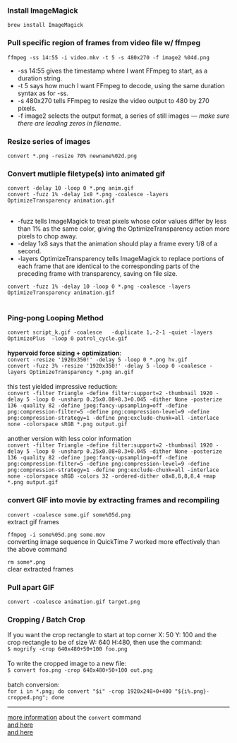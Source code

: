 ### Install ImageMagick
`brew install ImageMagick`

### Pull specific region of frames from video file w/ ffmpeg
`ffmpeg -ss 14:55 -i video.mkv -t 5 -s 480x270 -f image2 %04d.png`
- -ss 14:55 gives the timestamp where I want FFmpeg to start, as a duration string.<br>
- -t 5 says how much I want FFmpeg to decode, using the same duration syntax as for -ss.<br>
- -s 480x270 tells FFmpeg to resize the video output to 480 by 270 pixels.<br>
- -f image2 selects the output format, a series of still images — *make sure there are leading zeros in filename*.<br>

### Resize series of images
`convert *.png -resize 70% newname%02d.png`

### Convert mutliple filetype(s) into animated gif
`convert -delay 10 -loop 0 *.png anim.gif`<br>
`convert -fuzz 1% -delay 1x8 *.png -coalesce -layers OptimizeTransparency animation.gif`<br>
<br>
- -fuzz tells ImageMagick to treat pixels whose color values differ by less than 1% as the same color, giving the OptimizeTransparency action more pixels to chop away.<br>
- -delay 1x8 says that the animation should play a frame every 1/8 of a second.<br>
- -layers OptimizeTransparency tells ImageMagick to replace portions of each frame that are identical to the corresponding parts of the preceding frame with transparency, saving on file size.<br>

`convert -fuzz 1% -delay 10 -loop 0 *.png -coalesce -layers OptimizeTransparency animation.gif`<br>
<br>

### Ping-pong Looping Method<br>
`convert script_k.gif -coalesce   -duplicate 1,-2-1 -quiet -layers OptimizePlus  -loop 0 patrol_cycle.gif`<br>
<br>
**hypervoid force sizing + optimization**:<br>
`convert -resize '1920x350!' -delay 5 -loop 0 *.png hv.gif`<br>
`convert -fuzz 3% -resize '1920x350!' -delay 5 -loop 0 -coalesce -layers OptimizeTransparency *.png an.gif`<br>
<br>this test yielded impressive reduction:<br>
`convert -filter Triangle -define filter:support=2 -thumbnail 1920 -delay 5 -loop 0 -unsharp 0.25x0.08+8.3+0.045 -dither None -posterize 136 -quality 82 -define jpeg:fancy-upsampling=off -define png:compression-filter=5 -define png:compression-level=9 -define png:compression-strategy=1 -define png:exclude-chunk=all -interlace none -colorspace sRGB *.png output.gif`
<br>
<br>
another version with less color information<br>
`convert -filter Triangle -define filter:support=2 -thumbnail 1920 -delay 5 -loop 0 -unsharp 0.25x0.08+8.3+0.045 -dither None -posterize 136 -quality 82 -define jpeg:fancy-upsampling=off -define png:compression-filter=5 -define png:compression-level=9 -define png:compression-strategy=1 -define png:exclude-chunk=all -interlace none -colorspace sRGB -colors 32 -ordered-dither o8x8,8,8,8,4 +map *.png output.gif`

### convert GIF into movie by extracting frames and recompiling
`convert -coalesce some.gif some%05d.png`<br>
extract gif frames

`ffmpeg -i some%05d.png some.mov`<br>
converting image sequence in QuickTime 7 worked more effectively than the above command

`rm some*.png`<br>
clear extracted frames

### Pull apart GIF
`convert -coalesce animation.gif target.png`

### Cropping / Batch Crop
If you want the crop rectangle to start at top corner X: 50 Y: 100 and the crop rectangle to be of size W: 640 H:480, then use the command:<br>
`$ mogrify -crop 640x480+50+100 foo.png`
<br>
<br>
To write the cropped image to a new file:<br>
`$ convert foo.png -crop 640x480+50+100 out.png`
<br>
<br>
batch conversion:<br>
`for i in *.png; do convert "$i" -crop 1920x248+0+400 "${i%.png}-cropped.png"; done`<br>

- - - 

[more information](http://imagemagick.org/script/convert.php) about the `convert` command<br>
[and here](https://room208.org/blog/posts/48793543478.html)<br>
[and here](https://www.smashingmagazine.com/2015/06/efficient-image-resizing-with-imagemagick/)